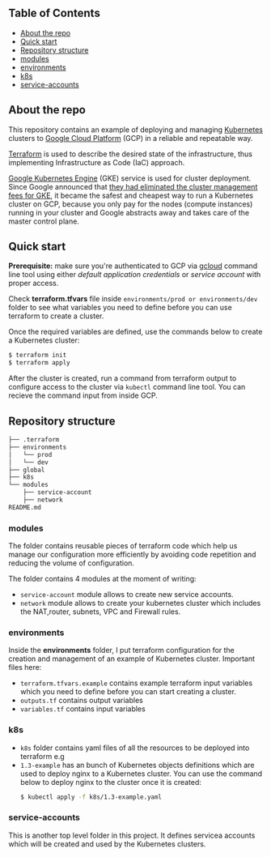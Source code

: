 ## Table of Contents
* [About the repo](#about-the-repo)
* [Quick start](#quick-start)
* [Repository structure](#repository-structure)
* [modules](#modules)
* [environments](#environments)
* [k8s](#k8s)
* [service-accounts](#service-accounts)

## About the repo
This repository contains an example of deploying and managing [Kubernetes](https://kubernetes.io/) clusters to [Google Cloud Platform](https://cloud.google.com/) (GCP) in a reliable and repeatable way.

[Terraform](https://www.terraform.io/) is used to describe the desired state of the infrastructure, thus implementing Infrastructure as Code (IaC) approach.

[Google Kubernetes Engine](https://cloud.google.com/kubernetes-engine/) (GKE) service is used for cluster deployment. Since Google announced that [they had eliminated the cluster management fees for GKE](https://cloudplatform.googleblog.com/2017/11/Cutting-Cluster-Management-Fees-on-Google-Kubernetes-Engine.html), it became the safest and cheapest way to run a Kubernetes cluster on GCP, because you only pay for the nodes (compute instances) running in your cluster and Google abstracts away and takes care of the master control plane.  


## Quick start
**Prerequisite:** make sure you're authenticated to GCP via [gcloud](https://cloud.google.com/sdk/gcloud/) command line tool using either _default application credentials_ or _service account_ with proper access.

Check **terraform.tfvars** file inside `environments/prod or environments/dev` folder to see what variables you need to define before you can use terraform to create a cluster.

Once the required variables are defined, use the commands below to create a Kubernetes cluster:
```bash
$ terraform init
$ terraform apply
```

After the cluster is created, run a command from terraform output to configure access to the cluster via `kubectl` command line tool. You can recieve the command input from inside GCP.

## Repository structure
```bash
├── .terraform
├── environments
│   └── prod
│   └── dev
├── global  
├── k8s         
└── modules
    ├── service-account
    ├── network
README.md
```

### modules
The folder contains reusable pieces of terraform code which help us manage our configuration more efficiently by avoiding code repetition and reducing the volume of configuration.

The folder contains 4 modules at the moment of writing:

* `service-account` module allows to create new service accounts.
* `network` module allows to create your kubernetes cluster which includes the NAT,router, subnets, VPC and Firewall rules.

### environments
Inside the **environments** folder, I put terraform configuration for the creation and management of an example of Kubernetes cluster.
Important files here:

* `terraform.tfvars.example` contains example terraform input variables which you need to define before you can start creating a cluster.
* `outputs.tf` contains output variables
* `variables.tf` contains input variables
  
### k8s
* `k8s` folder contains yaml files of all the resources to be deployed into terraform e.g
* `1.3-example` has an bunch of Kubernetes objects definitions which are used to deploy nginx to a Kubernetes cluster. You can use the command below to deploy nginx to the cluster once it is created:
	```bash
	$ kubectl apply -f k8s/1.3-example.yaml
	```

### service-accounts
This is another top level folder in this project. It defines servicea accounts which will be created and used by the Kubernetes clusters.

